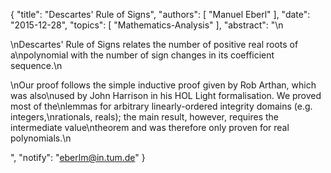 {
    "title": "Descartes' Rule of Signs",
    "authors": [
        "Manuel Eberl"
    ],
    "date": "2015-12-28",
    "topics": [
        "Mathematics-Analysis"
    ],
    "abstract": "\n<p>\nDescartes' Rule of Signs relates the number of positive real roots of a\npolynomial with the number of sign changes in its coefficient sequence.\n</p><p>\nOur proof follows the simple inductive proof given by Rob Arthan, which was also\nused by John Harrison in his HOL Light formalisation. We proved most of the\nlemmas for arbitrary linearly-ordered integrity domains (e.g. integers,\nrationals, reals); the main result, however, requires the intermediate value\ntheorem and was therefore only proven for real polynomials.\n</p>",
    "notify": "eberlm@in.tum.de"
}